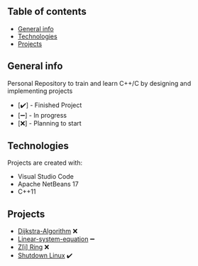 ## Table of contents
* [General info](#general-info)
* [Technologies](#technologies)
* [Projects](#projects)

## General info
Personal Repository to train and learn C++/C by designing and implementing projects
* [:heavy_check_mark:] - Finished Project
* [:heavy_minus_sign:] - In progress
* [:x:] - Planning to start
## Technologies
Projects are created with:
* Visual Studio Code
* Apache NetBeans 17
* C++11
	
## Projects
* [Dijkstra-Algorithm](Dijkstra-Algorithm)  :x:
* [Linear-system-equation](Linear-system-equation) :heavy_minus_sign:
* [Z[i] Ring](Z[i]) :x:
* [Shutdown Linux](Apagar-Linux) :heavy_check_mark:
